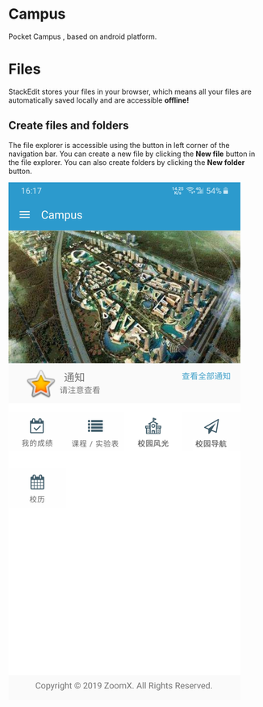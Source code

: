 # Campus
Pocket Campus , based on android platform.
# Files

StackEdit stores your files in your browser, which means all your files are automatically saved locally and are accessible **offline!**

## Create files and folders

The file explorer is accessible using the button in left corner of the navigation bar. You can create a new file by clicking the **New file** button in the file explorer. You can also create folders by clicking the **New folder** button.

![image](https://github.com/ZoomZFX/Campus/blob/master/161744_Campus.jpg)

